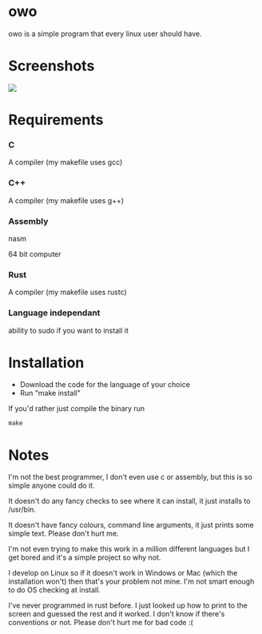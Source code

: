 # owo
owo is a simple program that every linux user should have.

# Screenshots

<img src="http://i.imgur.com/dbfq32L.png"></img>

# Requirements

### C
A compiler (my makefile uses gcc)

### C++
A compiler (my makefile uses g++)

### Assembly
nasm

64 bit computer 

### Rust
A compiler (my makefile uses rustc)

### Language independant

ability to sudo if you want to install it

# Installation

* Download the code for the language of your choice
* Run "make install"

If you'd rather just compile the binary run

    make

# Notes
I'm not the best programmer, I don't even use c or assembly, but this is so simple anyone could do it.

It doesn't do any fancy checks to see where it can install, it just installs to /usr/bin.

It doesn't have fancy colours, command line arguments, it just prints some simple text. Please don't hurt me.

I'm not even trying to make this work in a million different languages but I get bored and it's a simple project so why not.

I develop on Linux so if it doesn't work in Windows or Mac (which the installation won't) then that's your problem not mine.
I'm not smart enough to do OS checking at install. 

I've never programmed in rust before. I just looked up how to print to the screen and guessed the rest and it worked. I don't know if there's conventions or not. Please don't hurt me for bad code :(
